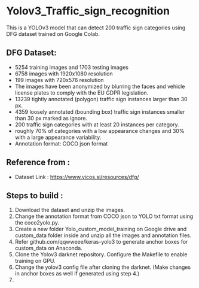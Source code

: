 # Yolov3_Traffic_sign_recognition

This is a YOLOv3 model that can detect 200 traffic sign categories using DFG dataset trained on Google Colab.

## DFG Dataset:

* 5254 training images and 1703 testing images
* 6758 images with 1920x1080 resolution
* 199 images with 720x576 resolution
* The images have been anonymized by blurring the faces and vehicle license plates to comply with the EU GDPR legislation.
* 13239 tightly annotated (polygon) traffic sign instances larger than 30 px.
* 4359 loosely annotated (bounding box) traffic sign instances smaller than 30 px marked as ignore.
* 200 traffic sign categories with at least 20 instances per category.
* roughly 70% of categories with a low appearance changes and 30% with a large appearance variability.
* Annotation format:  COCO json format

## Reference from :
* Dataset Link : https://www.vicos.si/resources/dfg/

## Steps to build :

1. Download the dataset and unzip the images.
2. Change the annotation format from COCO json to YOLO txt format using the coco2yolo.py.
3. Create a new folder Yolo_custom_model_training on Google drive and custom_data folder inside and unzip all the images and annotation files.
4. Refer github.com/qqwweee/keras-yolo3 to generate anchor boxes for custom_data on Anaconda.
5. Clone the Yolov3 darknet repository. Configure the Makefile to enable training on GPU.
6. Change the yolov3 config file after cloning the darknet. (Make changes in anchor boxes as well if generated using step 4.)
7. 

